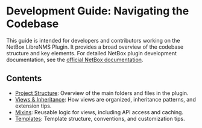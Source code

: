 # Development Guide: Navigating the Codebase

This guide is intended for developers and contributors working on the NetBox LibreNMS Plugin. It provides a broad overview of the codebase structure and key elements. For detailed NetBox plugin development documentation, see the [official NetBox documentation](https://docs.netbox.dev/en/stable/plugins/development/).

## Contents

- [Project Structure](./structure.md): Overview of the main folders and files in the plugin.
- [Views & Inheritance](./views.md): How views are organized, inheritance patterns, and extension tips.
- [Mixins](./mixins.md): Reusable logic for views, including API access and caching.
- [Templates](./templates.md): Template structure, conventions, and customization tips.




